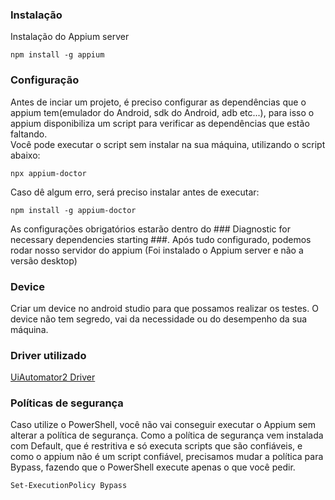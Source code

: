 ### Instalação
Instalação do Appium server
```hash
npm install -g appium
```

### Configuração 
Antes de inciar um projeto, é preciso configurar as dependências que o appium tem(emulador do Android, sdk do Android, adb etc...), para isso o appium disponibiliza um script para verificar as dependências que estão faltando. </br>
Você pode executar o script sem instalar na sua máquina, utilizando o script abaixo:
```hash
npx appium-doctor
```
Caso dê algum erro, será preciso instalar antes de executar:
```hash
npm install -g appium-doctor
```
As configurações obrigatórios estarão dentro do ### Diagnostic for necessary dependencies starting ###. 
Após tudo configurado, podemos rodar nosso servidor do appium (Foi instalado o Appium server e não a versão desktop)

### Device
Criar um device no android studio para que possamos realizar os testes. O device não tem segredo, vai da necessidade ou do desempenho da sua máquina. 

### Driver utilizado
<a href="http://appium.io/docs/en/drivers/android-uiautomator2/index.html"> UiAutomator2 Driver</a>

### Políticas de segurança
Caso utilize o PowerShell, você não vai conseguir executar o Appium sem alterar a política de segurança. Como a política de segurança vem instalada com Default, que é restritiva e só executa scripts que são confiáveis, e como o appium não é um script confiável, precisamos mudar a política para Bypass, fazendo que o PowerShell execute apenas o que você pedir.
```hash
Set-ExecutionPolicy Bypass
```